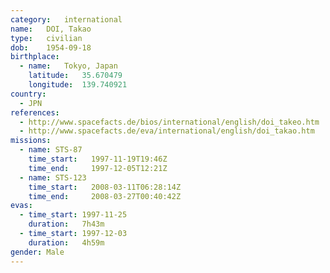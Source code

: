 ```yaml
---
category:	international
name:	DOI, Takao
type:	civilian
dob:	1954-09-18
birthplace:
  - name:	Tokyo, Japan
    latitude:	35.670479
    longitude:	139.740921
country:
  - JPN
references:
  - http://www.spacefacts.de/bios/international/english/doi_takeo.htm
  - http://www.spacefacts.de/eva/international/english/doi_takao.htm
missions:
  - name: STS-87
    time_start:   1997-11-19T19:46Z
    time_end:     1997-12-05T12:21Z
  - name: STS-123
    time_start:   2008-03-11T06:28:14Z
    time_end:     2008-03-27T00:40:42Z
evas:
  - time_start: 1997-11-25
    duration:   7h43m
  - time_start: 1997-12-03
    duration:   4h59m
gender:	Male
---
```

